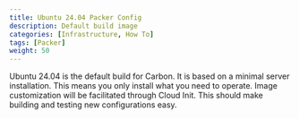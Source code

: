 ```yaml
---
title: Ubuntu 24.04 Packer Config
description: Default build image
categories: [Infrastructure, How To]
tags: [Packer]
weight: 50
---
```


Ubuntu 24.04 is the default build for Carbon. It is based on a minimal server
installation. This means you only install what you need to operate. Image
customization will be facilitated through Cloud Init. This should make building
and testing new configurations easy.